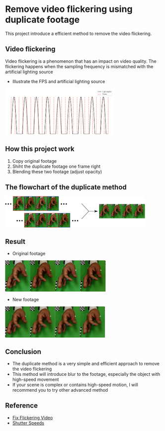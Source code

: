 # Remove video flickering using duplicate footage
This project introduce a efficient method to remove the video flickering.


## Video flickering
Video flickering is a phenomenon that has an impact on video quality.
The flickering happens when the sampling frequency is mismatched with the artificial lighting source
* Illustrate the FPS and artificial lighting source
<img src="Figures/flickering.png" height="150">


## How this project work
1. Copy original footage
2. Shiht the duplicate footage one frame right
3. Blending these two footage (adjust opacity)



## The flowchart of the duplicate method
<img src="Figures/flowchart.png" height="100">


## Result
* Original footage
<img src="Figures/illstrate_flickering_org.png" height="100">

* New footage
<img src="Figures/illstrate_flickering_dup.png" height="100">

## Conclusion
* The duplicate method is a very simple and efficient approach to remove the video flickering
* This method will introduce blur to the footage, especially the object with high-speed movement
* If your scene is complex or contains high-speed motion, I will recommend you to try other advanced method


## Reference
* [Fix Flickering Video](https://primalvideo.com/video-creation/editing/fix-flickering-video-how-to-remove-flickering-and-strobing-in-videos/)
* [Shutter Speeds](https://www.red.com/red-101/flicker-free-video-tutorial)


